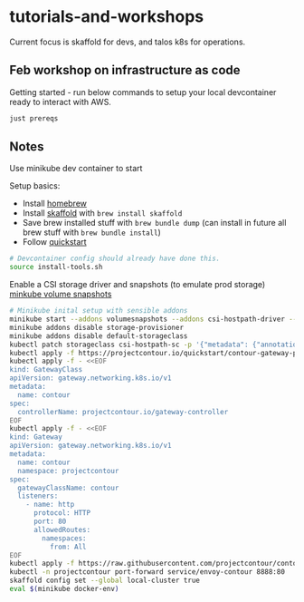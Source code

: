 # tutorials-and-workshops

Current focus is skaffold for devs, and talos k8s for operations.

## Feb workshop on infrastructure as code

Getting started - run below commands to setup your local devcontainer ready to interact with AWS.

```bash
just prereqs
```


## Notes

Use minikube dev container to start

Setup basics:

- Install [homebrew](https://brew.sh)
- Install [skaffold](https://skaffold.dev) with `brew install skaffold`
- Save brew installed stuff with `brew bundle dump` (can install in future all brew stuff with `brew bundle install`)
- Follow [quickstart](https://skaffold.dev/docs/quickstart/)

```bash
# Devcontainer config should already have done this.
source install-tools.sh
```

Enable a CSI storage driver and snapshots (to emulate prod storage)
[minkube volume snapshots](https://minikube.sigs.k8s.io/docs/tutorials/volume_snapshots_and_csi/)

```bash
# Minikube inital setup with sensible addons
minikube start --addons volumesnapshots --addons csi-hostpath-driver --cpus no-limit --memory no-limit
minikube addons disable storage-provisioner
minikube addons disable default-storageclass
kubectl patch storageclass csi-hostpath-sc -p '{"metadata": {"annotations":{"storageclass.kubernetes.io/is-default-class":"true"}}}'
kubectl apply -f https://projectcontour.io/quickstart/contour-gateway-provisioner.yaml
kubectl apply -f - <<EOF
kind: GatewayClass
apiVersion: gateway.networking.k8s.io/v1
metadata:
  name: contour
spec:
  controllerName: projectcontour.io/gateway-controller
EOF
kubectl apply -f - <<EOF
kind: Gateway
apiVersion: gateway.networking.k8s.io/v1
metadata:
  name: contour
  namespace: projectcontour
spec:
  gatewayClassName: contour
  listeners:
    - name: http
      protocol: HTTP
      port: 80
      allowedRoutes:
        namespaces:
          from: All
EOF
kubectl apply -f https://raw.githubusercontent.com/projectcontour/contour/main/examples/example-workload/gatewayapi/kuard/kuard.yaml
kubectl -n projectcontour port-forward service/envoy-contour 8888:80
skaffold config set --global local-cluster true
eval $(minikube docker-env)
```

